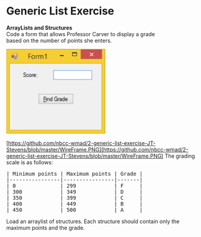 # Generic List Exercise  
**ArrayLists and Structures**  
Code a form that allows Professor Carver to display a grade  
based on the number of points she enters.  

![alt text](https://raw.githubusercontent.com/nbcc-wmad/2-generic-list-exercise-JT-Stevens/master/WireFrame.PNG)

[https://github.com/nbcc-wmad/2-generic-list-exercise-JT-Stevens/blob/master/WireFrame.PNG](https://github.com/nbcc-wmad/2-generic-list-exercise-JT-Stevens/blob/master/WireFrame.PNG)
The grading scale is as follows:  
<pre>
| Minimum points | Maximum points | Grade |
|----------------|----------------|-------|
| 0              | 299            | F     |
| 300            | 349            | D     |
| 350            | 399            | C     |
| 400            | 449            | B     |
| 450            | 500            | A     |
</pre>
Load an arraylist of structures. Each structure should contain only the maximum points and the grade.